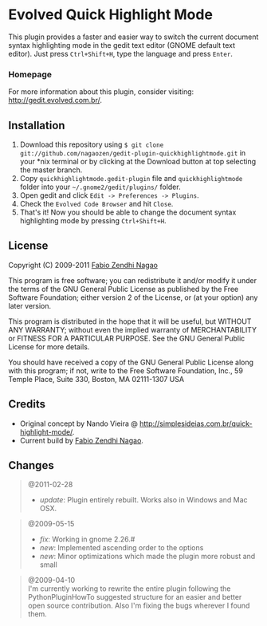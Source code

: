 Evolved Quick Highlight Mode
=====

This plugin provides a faster and easier way to switch the current document syntax 
highlighting mode in the gedit text editor (GNOME default text editor). Just press
`Ctrl+Shift+H`, type the language and press `Enter`.

### Homepage

For more information about this plugin, consider visiting: <http://gedit.evolved.com.br/>.

Installation
-----

1. Download this repository using `$ git clone git://github.com/nagaozen/gedit-plugin-quickhighlightmode.git` in your *nix terminal or by clicking at the Download button at top selecting the master branch.
1. Copy `quickhighlightmode.gedit-plugin` file and `quickhighlightmode` folder into your `~/.gnome2/gedit/plugins/` folder.
1. Open gedit and click `Edit -> Preferences -> Plugins`.
1. Check the `Evolved Code Browser` and hit `Close`.
1. That's it! Now you should be able to change the document syntax highlighting mode by pressing `Ctrl+Shift+H`.

License
-----

Copyright (C) 2009-2011 [Fabio Zendhi Nagao](http://zend.lojcomm.com.br/)

This program is free software; you can redistribute it and/or modify it under
the terms of the GNU General Public License as published by the Free Software
Foundation; either version 2 of the License, or (at your option) any later
version.

This program is distributed in the hope that it will be useful, but WITHOUT
ANY WARRANTY; without even the implied warranty of MERCHANTABILITY or FITNESS
FOR A PARTICULAR PURPOSE. See the GNU General Public License for more details.

You should have received a copy of the GNU General Public License along with
this program; if not, write to the Free Software Foundation, Inc., 59 Temple
Place, Suite 330, Boston, MA 02111-1307 USA

Credits
-----

- Original concept by Nando Vieira @ <http://simplesideias.com.br/quick-highlight-mode/>.
- Current build by [Fabio Zendhi Nagao](http://zend.lojcomm.com.br/).

Changes
-----

> @2011-02-28  
> - _update_: Plugin entirely rebuilt. Works also in Windows and Mac OSX.

> @2009-05-15  
> - _fix_: Working in gnome 2.26.#  
> - _new_: Implemented ascending order to the options  
> - _new_: Minor optimizations which made the plugin more robust and small

> @2009-04-10  
> I'm currently working to rewrite the entire plugin following the PythonPluginHowTo
> suggested structure for an easier and better open source contribution. Also I'm fixing the bugs wherever I found them.
